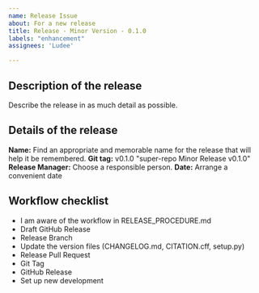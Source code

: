 ```yaml
---
name: Release Issue
about: For a new release
title: Release - Minor Version - 0.1.0
labels: "enhancement"
assignees: 'Ludee'

---
```


## Description of the release

Describe the release in as much detail as possible. 

## Details of the release

**Name:** Find an appropriate and memorable name for the release that will help it be remembered.
**Git tag:** v0.1.0 "super-repo Minor Release v0.1.0"
**Release Manager:** Choose a responsible person.
**Date:** Arrange a convenient date

## Workflow checklist
- I am aware of the workflow in RELEASE_PROCEDURE.md
- Draft GitHub Release
- Release Branch
- Update the version files (CHANGELOG.md, CITATION.cff, setup.py)
- Release Pull Request
- Git Tag
- GitHub Release
- Set up new development
